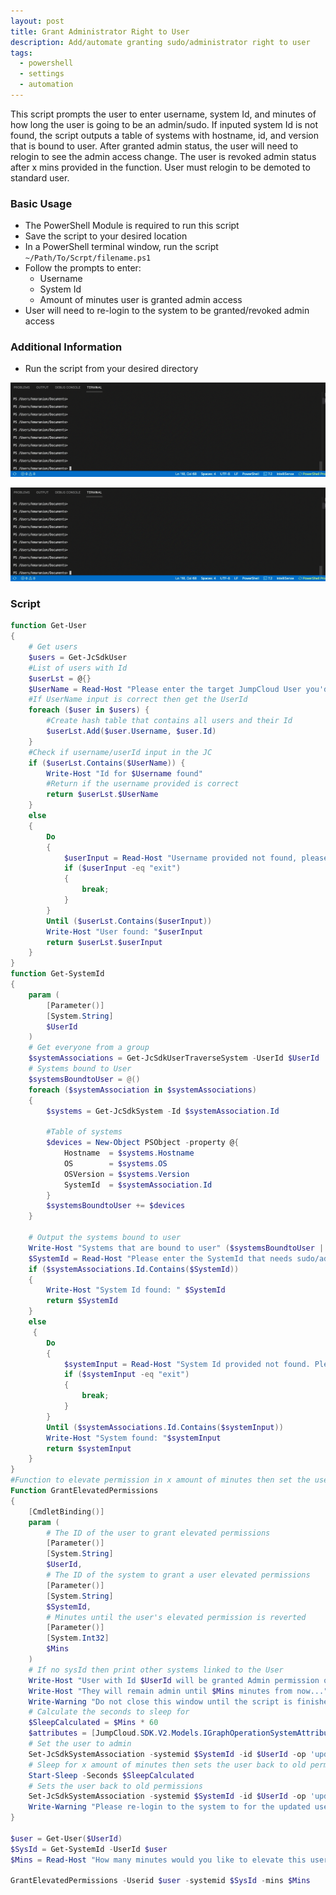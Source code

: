 ```yaml
---
layout: post
title: Grant Administrator Right to User
description: Add/automate granting sudo/administrator right to user
tags:
  - powershell
  - settings
  - automation
---
```


This script prompts the user to enter username, system Id, and minutes of how long the user is going to be an admin/sudo. If inputed system Id is not found, the script outputs a table of systems with hostname, id, and version that is bound to user. After granted admin status, the user will need to relogin to see the admin access change. The user is revoked admin status after x mins provided in the function. User must relogin to be demoted to standard user.

### Basic Usage

* The PowerShell Module is required to run this script
* Save the script to your desired location
* In a PowerShell terminal window, run the script `~/Path/To/Scrpt/filename.ps1`
* Follow the prompts to enter:
    * Username
    * System Id
    * Amount of minutes user is granted admin access
* User will need to re-login to the system to be granted/revoked admin access

### Additional Information

* Run the script from your desired directory

![Grant admin prompts](https://github.com/TheJumpCloud/support/blob/SA-2377-Grant-or-Demote-Admin-Automation/images/grantAdminPrompts.gif)

![Grant admin Jc portal gif](https://github.com/TheJumpCloud/support/blob/SA-2377-Grant-or-Demote-Admin-Automation/images/grantAdminPrompts.gif)
### Script

```powershell
function Get-User 
{
    # Get users
    $users = Get-JcSdkUser
    #List of users with Id
    $userLst = @{}
    $UserName = Read-Host "Please enter the target JumpCloud User you'd like to elevate to admin/sudo temporarily"
    #If UserName input is correct then get the UserId
    foreach ($user in $users) {
        #Create hash table that contains all users and their Id
        $userLst.Add($user.Username, $user.Id)
    }
    #Check if username/userId input in the JC
    if ($userLst.Contains($UserName)) {
        Write-Host "Id for $Username found"
        #Return if the username provided is correct
        return $userLst.$UserName
    }
    else 
    {
        Do 
        {
            $userInput = Read-Host "Username provided not found, please enter the correct username"
            if ($userInput -eq "exit") 
            {
                break;
            }
        }
        Until ($userLst.Contains($userInput))
        Write-Host "User found: "$userInput
        return $userLst.$userInput
    }
}
function Get-SystemId 
{
    param (
        [Parameter()]
        [System.String]
        $UserId
    )
    # Get everyone from a group
    $systemAssociations = Get-JcSdkUserTraverseSystem -UserId $UserId
    # Systems bound to User
    $systemsBoundtoUser = @()
    foreach ($systemAssociation in $systemAssociations) 
    {
        $systems = Get-JcSdkSystem -Id $systemAssociation.Id

        #Table of systems
        $devices = New-Object PSObject -property @{
            Hostname  = $systems.Hostname
            OS        = $systems.OS
            OSVersion = $systems.Version
            SystemId  = $systemAssociation.Id
        }
        $systemsBoundtoUser += $devices
    }

    # Output the systems bound to user
    Write-Host "Systems that are bound to user" ($systemsBoundtoUser | Out-String) -ForegroundColor Blue
    $SystemId = Read-Host "Please enter the SystemId that needs sudo/admin privileges"
    if ($systemAssociations.Id.Contains($SystemId)) 
    {
        Write-Host "System Id found: " $SystemId
        return $SystemId
    } 
    else
     {
        Do 
        {
            $systemInput = Read-Host "System Id provided not found. Please enter the system id to grant admin rights" 
            if ($systemInput -eq "exit") 
            {
                break;
            }
        }
        Until ($systemAssociations.Id.Contains($systemInput))
        Write-Host "System found: "$systemInput
        return $systemInput
    }
}
#Function to elevate permission in x amount of minutes then set the user back to its old permission
Function GrantElevatedPermissions 
{
    [CmdletBinding()]
    param (
        # The ID of the user to grant elevated permissions
        [Parameter()]
        [System.String]
        $UserId,
        # The ID of the system to grant a user elevated permissions
        [Parameter()]
        [System.String]
        $SystemId,
        # Minutes until the user's elevated permission is reverted
        [Parameter()]
        [System.Int32]
        $Mins
    )
    # If no sysId then print other systems linked to the User
    Write-Host "User with Id $UserId will be granted Admin permission on System with Id $SystemId"
    Write-Host "They will remain admin until $Mins minutes from now..."
    Write-Warning "Do not close this window until the script is finished or the user will remain admin!"
    # Calculate the seconds to sleep for 
    $SleepCalculated = $Mins * 60
    $attributes = [JumpCloud.SDK.V2.Models.IGraphOperationSystemAttributes]@{ 'sudo' = @{'enabled' = $true; 'withoutPassword' = $false } }
    # Set the user to admin
    Set-JcSdkSystemAssociation -systemid $SystemId -id $UserId -op 'update' -type 'user' -Attributes $attributes.AdditionalProperties
    # Sleep for x amount of minutes then sets the user back to old permissions
    Start-Sleep -Seconds $SleepCalculated
    # Sets the user back to old permissions
    Set-JcSdkSystemAssociation -systemid $SystemId -id $UserId -op 'update' -type 'user'
    Write-Warning "Please re-login to the system to for the updated user rights"
}

$user = Get-User($UserId)
$SysId = Get-SystemId -UserId $user
$Mins = Read-Host "How many minutes would you like to elevate this user for to Sudo/Admin for?"

GrantElevatedPermissions -Userid $user -systemid $SysId -mins $Mins
```
